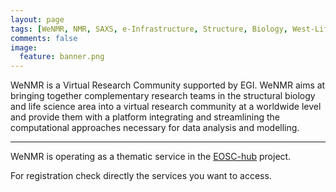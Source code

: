 ```yaml
---
layout: page
tags: [WeNMR, NMR, SAXS, e-Infrastructure, Structure, Biology, West-Life, EU, EGI, 7framework, H2020, EOSC, Grid]
comments: false
image:
  feature: banner.png
---
```


WeNMR  is a Virtual Research Community supported by EGI. WeNMR aims at bringing together complementary research teams in the structural biology and life science area into a virtual research community at a worldwide level and provide them with a platform integrating and streamlining the computational approaches necessary for data analysis and modelling.

<hr>

WeNMR is operating as a thematic service in the <a href="https://www.eosc-hub.eu/" target="_blank">EOSC-hub</a> project.

For registration check directly the services you want to access.

